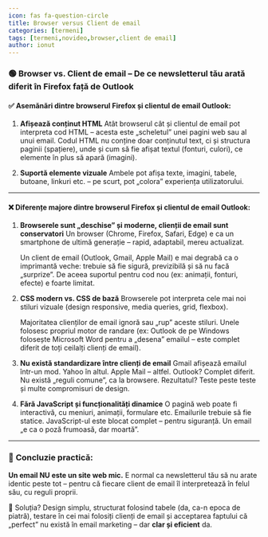 ```yaml
---
icon: fas fa-question-circle
title: Browser versus Client de email
categories: [termeni]
tags: [termeni,novideo,browser,client de email]
author: ionut
---
```


### 🟢 **Browser vs. Client de email – De ce newsletterul tău arată diferit în Firefox față de Outlook**

#### ✅ Asemănări dintre browserul Firefox și clientul de email Outlook:

1. **Afișează conținut HTML**
   Atât browserul cât și clientul de email pot interpreta cod HTML – acesta este „scheletul” unei pagini web sau al unui email. Codul HTML nu conține doar conținutul text, ci și structura paginii (spațiere), unde și cum să fie afișat textul (fonturi, culori), ce elemente în plus să apară (imagini).

2. **Suportă elemente vizuale**
   Ambele pot afișa texte, imagini, tabele, butoane, linkuri etc. – pe scurt, pot „colora” experiența utilizatorului.

---

#### ❌ Diferențe majore dintre browserul Firefox și clientul de email Outlook:

1. **Browserele sunt „deschise” și moderne, clienții de email sunt conservatori**
   Un browser (Chrome, Firefox, Safari, Edge) e ca un smartphone de ultimă generație – rapid, adaptabil, mereu actualizat.

   Un client de email (Outlook, Gmail, Apple Mail) e mai degrabă ca o imprimantă veche: trebuie să fie sigură, previzibilă și să nu facă „surprize”. De aceea suportul pentru cod nou (ex: animații, fonturi, efecte) e foarte limitat.

2. **CSS modern vs. CSS de bază**
   Browserele pot interpreta cele mai noi stiluri vizuale (design responsive, media queries, grid, flexbox).

   Majoritatea clienților de email ignoră sau „rup” aceste stiluri. Unele folosesc propriul motor de randare (ex: Outlook de pe Windows folosește Microsoft Word pentru a „desena” emailul – este complet diferit de toți ceilalți clienți de email).

3. **Nu există standardizare între clienți de email**
   Gmail afișează emailul într-un mod. Yahoo în altul. Apple Mail – altfel. Outlook? Complet diferit. Nu există „reguli comune”, ca la browsere. Rezultatul? Teste peste teste și multe compromisuri de design.

4. **Fără JavaScript și funcționalități dinamice**
   O pagină web poate fi interactivă, cu meniuri, animații, formulare etc. Emailurile trebuie să fie statice. JavaScript-ul este blocat complet – pentru siguranță. Un email „e ca o poză frumoasă, dar moartă”.

---

### 🎯 **Concluzie practică:**

**Un email NU este un site web mic.**
E normal ca newsletterul tău să nu arate identic peste tot – pentru că fiecare client de email îl interpretează în felul său, cu reguli proprii.

🔧 Soluția?
Design simplu, structurat folosind tabele (da, ca-n epoca de piatră), testare în cei mai folosiți clienți de email și acceptarea faptului că „perfect” nu există în email marketing – dar **clar și eficient** da.
